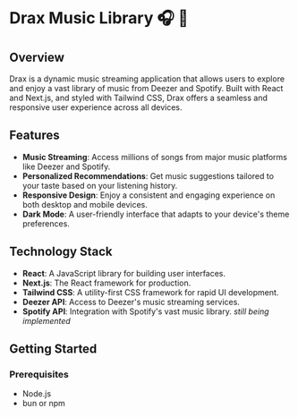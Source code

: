 # Drax Music Library 🎧 🎵

## Overview

Drax is a dynamic music streaming application that allows users to explore and enjoy a vast library of music from Deezer and Spotify. Built with React and Next.js, and styled with Tailwind CSS, Drax offers a seamless and responsive user experience across all devices.

## Features

- **Music Streaming**: Access millions of songs from major music platforms like Deezer and Spotify.
- **Personalized Recommendations**: Get music suggestions tailored to your taste based on your listening history.
- **Responsive Design**: Enjoy a consistent and engaging experience on both desktop and mobile devices.
- **Dark Mode**: A user-friendly interface that adapts to your device's theme preferences.

## Technology Stack

- **React**: A JavaScript library for building user interfaces.
- **Next.js**: The React framework for production.
- **Tailwind CSS**: A utility-first CSS framework for rapid UI development.
- **Deezer API**: Access to Deezer's music streaming services.
- **Spotify API**: Integration with Spotify's vast music library. *still being implemented*

## Getting Started

### Prerequisites

- Node.js
- bun or npm

